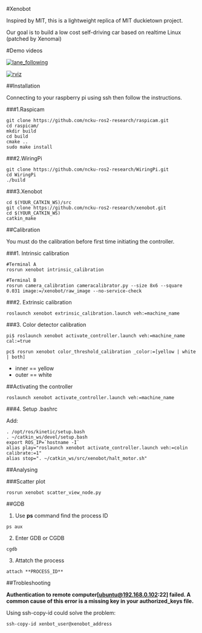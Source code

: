 #Xenobot

Inspired by MIT, this is a lightweight replica of MIT duckietown project.

Our goal is to build a low cost self-driving car based on realtime Linux (patched by Xenomai)

#Demo videos

[![lane_following](https://github.com/ncku-ros2-research/xenobot/blob/master/materials/demo_video1.jpeg?raw=true)](https://www.youtube.com/watch?v=84MXc0_F61o)

[![rviz](https://github.com/ncku-ros2-research/xenobot/blob/master/materials/demo_video2.jpeg?raw=true)](https://www.youtube.com/watch?v=XK602hzbORY&feature=youtu.be)

##Installation

Connecting to your raspberry pi using ssh then follow the instructions.

###1.Raspicam

```
git clone https://github.com/ncku-ros2-research/raspicam.git
cd raspicam/
mkdir build
cd build
cmake ..
sudo make install
```

###2.WiringPi

```
git clone https://github.com/ncku-ros2-research/WiringPi.git
cd WiringPi
./build
```

###3.Xenobot

```
cd $(YOUR_CATKIN_WS)/src
git clone https://github.com/ncku-ros2-research/xenobot.git
cd $(YOUR_CATKIN_WS)
catkin_make
```

##Calibration

You must do the calibration before first time initiating the controller.

###1. Intrinsic calibration

```
#Terminal A
rosrun xenobot intrinsic_calibration

#Terminal B
rosrun camera_calibration cameracalibrator.py --size 8x6 --square 0.031 image:=/xenobot/raw_image --no-service-check
```

###2. Extrinsic calibration

```
roslaunch xenobot extrinsic_calibration.launch veh:=machine_name
```

###3. Color detector calibration

```
pi$ roslaunch xenobot activate_controller.launch veh:=machine_name cal:=true

pc$ rosrun xenobot color_threshold_calibration _color:=[yellow | white | both]
```
* inner == yellow
* outer == white

##Activating the controller

```
roslaunch xenobot activate_controller.launch veh:=machine_name
```

###4. Setup .bashrc

Add:

```
. /opt/ros/kinetic/setup.bash
. ~/catkin_ws/devel/setup.bash
export ROS_IP=`hostname -I`
alias play="roslaunch xenobot activate_controller.launch veh:=colin calibrate:=1"
alias stop=". ~/catkin_ws/src/xenobot/halt_motor.sh"
```

##Analysing

###Scatter plot

```
rosrun xenobot scatter_view_node.py
```

##GDB

1. Use **ps** command find the process ID

```
ps aux
```

2. Enter GDB or CGDB

```
cgdb
```

3. Attatch the process

```
attach **PROCESS_ID**
```

##Trobleshooting

**Authentication to remote computer[ubuntu@192.168.0.102:22] failed.
A common cause of this error is a missing key in your authorized_keys file.**

Using ssh-copy-id could solve the problem:

```
ssh-copy-id xenbot_user@xenobot_address
```
